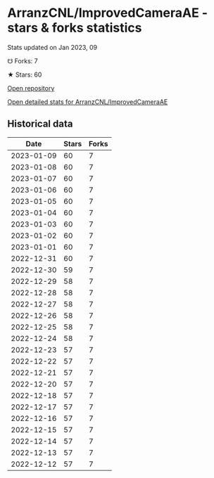 # ArranzCNL/ImprovedCameraAE - stars & forks statistics

Stats updated on Jan 2023, 09

☋ Forks: 7

★ Stars: 60

[Open repository](https://github.com/ArranzCNL/ImprovedCameraAE)

[Open detailed stats for ArranzCNL/ImprovedCameraAE](https://reviewgithub.com/rep/ArranzCNL/ImprovedCameraAE)

## Historical data
| Date | Stars | Forks |
|------|-------|-------|
| 2023-01-09 | 60 | 7 | 
| 2023-01-08 | 60 | 7 | 
| 2023-01-07 | 60 | 7 | 
| 2023-01-06 | 60 | 7 | 
| 2023-01-05 | 60 | 7 | 
| 2023-01-04 | 60 | 7 | 
| 2023-01-03 | 60 | 7 | 
| 2023-01-02 | 60 | 7 | 
| 2023-01-01 | 60 | 7 | 
| 2022-12-31 | 60 | 7 | 
| 2022-12-30 | 59 | 7 | 
| 2022-12-29 | 58 | 7 | 
| 2022-12-28 | 58 | 7 | 
| 2022-12-27 | 58 | 7 | 
| 2022-12-26 | 58 | 7 | 
| 2022-12-25 | 58 | 7 | 
| 2022-12-24 | 58 | 7 | 
| 2022-12-23 | 57 | 7 | 
| 2022-12-22 | 57 | 7 | 
| 2022-12-21 | 57 | 7 | 
| 2022-12-20 | 57 | 7 | 
| 2022-12-18 | 57 | 7 | 
| 2022-12-17 | 57 | 7 | 
| 2022-12-16 | 57 | 7 | 
| 2022-12-15 | 57 | 7 | 
| 2022-12-14 | 57 | 7 | 
| 2022-12-13 | 57 | 7 | 
| 2022-12-12 | 57 | 7 | 

